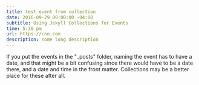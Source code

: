 ```yaml
---
title: test event from collection
date: 2016-09-29 00:00:00 -04:00
subtitle: Using Jekyll Collections for Events
time: 5:30 pm
url: https://cnn.com
description: some long description
---
```


If you put the events in the "_posts" folder, naming the event has to have a date, and that might be a bit confusing since there would have to be a date there, and a date and time in the front matter. Collections may be a better place for these after all.
